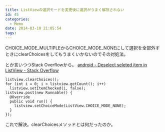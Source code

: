 ```yaml
---
title: ListViewの選択モードを変更後に選択がうまく解除されない
id: 45
categories:
  - Memo
date: 2014-03-10 21:05:54
tags:
---
```

CHOICE_MODE_MULTIPLEからCHOICE_MODE_NONEにして選択を全部外すときにclearChoicesをしてもうまくいかないのでその対処法。

<!--more-->

とか言いつつStack Overflowから。
[android - Deselect seleted item in ListView - Stack Overflow](http://stackoverflow.com/questions/17751129/deselect-seleted-item-in-listview)

```
listview.clearChoices();
for (int i = 0; i < listview.getCount(); i++)
  listview.setItemChecked(i, false);
listview.post(new Runnable() {
  @Override
  public void run() {
    listview.setChoiceMode(ListView.CHOICE_MODE_NONE);
  }
});
```

これで解決。clearChoicesメソッドとは何だったのか。